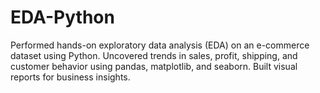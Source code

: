 # EDA-Python
Performed hands-on exploratory data analysis (EDA) on an e-commerce dataset using Python. Uncovered trends in sales, profit, shipping, and customer behavior using pandas, matplotlib, and seaborn. Built visual reports for business insights.
